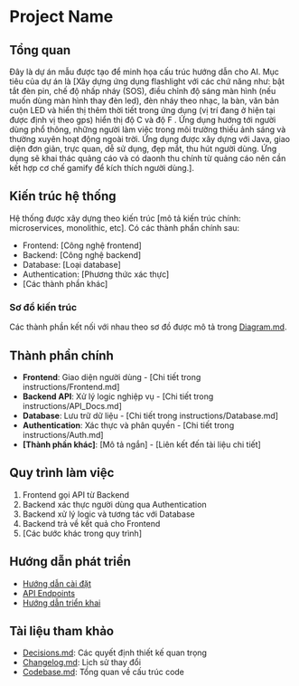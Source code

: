 # Project Name

## Tổng quan

Đây là dự án mẫu được tạo để minh họa cấu trúc hướng dẫn cho AI. Mục tiêu của dự án là [Xây dựng ứng dụng flashlight với các chứ năng như: bật tắt đèn pin, chế độ nhấp nháy (SOS), điều chỉnh độ sáng màn hình (nếu muốn dùng màn hình thay đèn led), đèn nháy theo nhạc, la bàn, văn bản cuộn LED và hiển thị thêm thời tiết trong ứng dụng (vị trí đang ở hiện tại được định vị theo gps) hiển thị độ C và độ F . Ứng dụng hướng tới người dùng phổ thông, những người làm việc trong môi trường thiếu ảnh sáng và thường xuyên hoạt động ngoài trời. Ứng dụng được xây dựng với Java, giao diện đơn giản, trực quan, dễ sử dụng, đẹp mắt, thu hút người dùng. Ứng dụng sẽ khai thác quảng cáo và có daonh thu chính từ quảng cáo nên cần kết hợp cơ chế gamify để kích thích người dùng.].

## Kiến trúc hệ thống

Hệ thống được xây dựng theo kiến trúc [mô tả kiến trúc chính: microservices, monolithic, etc]. Có các thành phần chính sau:

- Frontend: [Công nghệ frontend]
- Backend: [Công nghệ backend]
- Database: [Loại database]
- Authentication: [Phương thức xác thực]
- [Các thành phần khác]

### Sơ đồ kiến trúc

Các thành phần kết nối với nhau theo sơ đồ được mô tả trong [Diagram.md](Diagram.md).

## Thành phần chính

- **Frontend**: Giao diện người dùng - [Chi tiết trong instructions/Frontend.md]
- **Backend API**: Xử lý logic nghiệp vụ - [Chi tiết trong instructions/API_Docs.md]
- **Database**: Lưu trữ dữ liệu - [Chi tiết trong instructions/Database.md]
- **Authentication**: Xác thực và phân quyền - [Chi tiết trong instructions/Auth.md]
- **[Thành phần khác]**: [Mô tả ngắn] - [Liên kết đến tài liệu chi tiết]

## Quy trình làm việc

1. Frontend gọi API từ Backend
2. Backend xác thực người dùng qua Authentication
3. Backend xử lý logic và tương tác với Database
4. Backend trả về kết quả cho Frontend
5. [Các bước khác trong quy trình]

## Hướng dẫn phát triển

- [Hướng dẫn cài đặt](Instruction.md)
- [API Endpoints](instructions/API_Docs.md)
- [Hướng dẫn triển khai](instructions/Deployment.md)

## Tài liệu tham khảo

- [Decisions.md](Decisions.md): Các quyết định thiết kế quan trọng
- [Changelog.md](Changelog.md): Lịch sử thay đổi
- [Codebase.md](Codebase.md): Tổng quan về cấu trúc code
